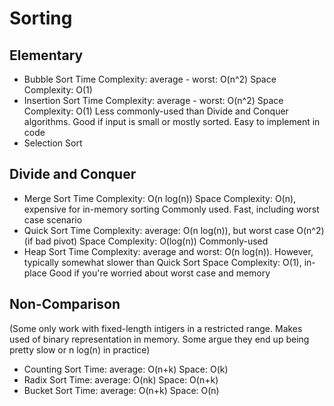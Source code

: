 # Sorting

## Elementary
- Bubble Sort
    Time Complexity: average - worst: O(n^2)
    Space Complexity: O(1)
- Insertion Sort
    Time Complexity: average - worst: O(n^2)
    Space Complexity: O(1)
    Less commonly-used than Divide and Conquer algorithms. Good if input is small or mostly sorted. Easy to implement in code
- Selection Sort

## Divide and Conquer
- Merge Sort
    Time Complexity: O(n log(n))
    Space Complexity: O(n), expensive for in-memory sorting
    Commonly used. Fast, including worst case scenario
- Quick Sort
    Time Complexity: average: O(n log(n)), but worst case O(n^2) (if bad pivot)
    Space Complexity: O(log(n))
    Commonly-used
- Heap Sort
    Time Complexity: average and worst: O(n log(n)). However, typically somewhat slower than Quick Sort
    Space Complexity: O(1), in-place
    Good if you're worried about worst case and memory

## Non-Comparison
(Some only work with fixed-length intigers in a restricted range. Makes used of binary representation in memory. Some argue they end up being pretty slow or n log(n) in practice)
- Counting Sort
    Time: average: O(n+k)
    Space: O(k)
- Radix Sort
    Time: average: O(nk)
    Space: O(n+k)
- Bucket Sort
    Time: average: O(n+k)
    Space: O(n)
